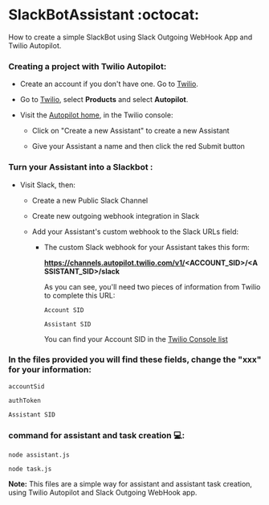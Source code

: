 # SlackBotAssistant  :octocat:

How to create a simple SlackBot using Slack Outgoing WebHook App and Twilio Autopilot.


### Creating a project with Twilio Autopilot:

- Create an account if you don't have one. Go to [Twilio](https://www.twilio.com).

- Go to [Twilio](https://www.twilio.com/console/projects/create), select **Products** and select **Autopilot**.

- Visit the [Autopilot home](https://www.twilio.com/autopilot), in the Twilio console:

  - Click on "Create a new Assistant" to create a new Assistant
  
  - Give your Assistant a name and then click the red Submit button
  

### Turn your Assistant into a Slackbot :

- Visit Slack, then:

  - Create a new Public Slack Channel
  
  - Create new outgoing webhook integration in Slack
  
  - Add your Assistant's custom webhook to the Slack URLs field:
  
    - The custom Slack webhook for your Assistant takes this form:

      **https://channels.autopilot.twilio.com/v1/<ACCOUNT_SID>/<ASSISTANT_SID>/slack**

      As you can see, you'll need two pieces of information from Twilio to complete this URL:

      ``` Account SID ```
      
      ``` Assistant SID ```
      
      You can find your Account SID in the [Twilio Console list](https://www.twilio.com/console/autopilot/list)



### In the files provided you will find these fields, change the "xxx" for your information:

  ``` accountSid ```
  
  ``` authToken ```
  
  ``` Assistant SID ```
  
  
  ### command for assistant and task creation  :computer::
  
  
   ``` node assistant.js ```
    
    
   ``` node task.js  ```
  
  **Note:**  This files are a simple way for assistant and assistant task creation, using Twilio Autopilot and Slack Outgoing WebHook app.
